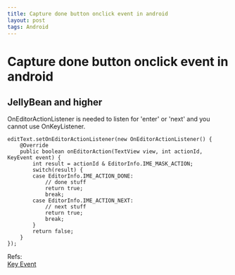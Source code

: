 ```yaml
---
title: Capture done button onclick event in android
layout: post
tags: Android
---
```


# Capture done button onclick event in android

## JellyBean and higher  
OnEditorActionListener is needed to listen for 'enter' or 'next' and you cannot use OnKeyListener.

```
editText.setOnEditorActionListener(new OnEditorActionListener() {
    @Override
    public boolean onEditorAction(TextView view, int actionId, KeyEvent event) {
        int result = actionId & EditorInfo.IME_MASK_ACTION;
        switch(result) {
        case EditorInfo.IME_ACTION_DONE:
            // done stuff
            return true;
            break;
        case EditorInfo.IME_ACTION_NEXT:
            // next stuff
            return true;
            break;
        }
        return false;
    }
});
```


Refs:  
[Key Event](https://developer.android.com/reference/android/view/KeyEvent.html)

